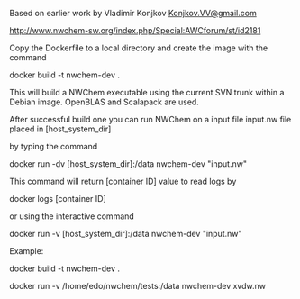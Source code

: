 
Based on earlier work by Vladimir Konjkov Konjkov.VV@gmail.com

 http://www.nwchem-sw.org/index.php/Special:AWCforum/st/id2181

Copy the Dockerfile to a local directory and create the image with the command

 docker build -t nwchem-dev .

This will build a NWChem executable using the current SVN trunk within a Debian image. OpenBLAS and Scalapack are used.


After successful build one you can run NWChem on a input file input.nw file placed in [host_system_dir]

by typing the command

 docker run -dv [host_system_dir]:/data nwchem-dev "input.nw"

This command will return [container ID] value to read logs by

 docker logs [container ID]
 
 or using the interactive command
 
 docker run -v [host_system_dir]:/data nwchem-dev "input.nw"
 
 
 
 Example:
 
 docker build -t nwchem-dev .

 docker run -v /home/edo/nwchem/tests:/data nwchem-dev xvdw.nw

